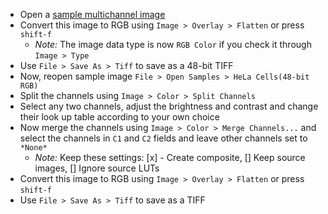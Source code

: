 - Open a [sample multichannel image](https://github.com/NEUBIAS/training-resources/raw/master/image_data/xyc_16bit__hela-cells.tif)
- Convert this image to RGB using  `Image > Overlay > Flatten` or press `shift-f`
  - _Note:_ The image data type is now `RGB Color` if you check it through `Image > Type`
- Use `File > Save As > Tiff` to save as a 48-bit TIFF
- Now, reopen sample image `File > Open Samples > HeLa Cells(48-bit RGB)`
- Split the channels using `Image > Color > Split Channels`
- Select any two channels, adjust the brightness and contrast and change their look up table according to your own choice
- Now merge the channels using `Image > Color > Merge Channels...` and select the channels in `C1` and `C2` fields and leave other channels set to `*None*`
  - _Note:_ Keep these settings: [x] - Create composite, [] Keep source images, [] Ignore source LUTs
- Convert this image to RGB using `Image > Overlay > Flatten` or press `shift-f`
- Use `File > Save As > Tiff` to save as a TIFF
